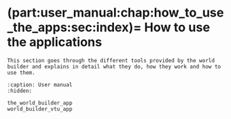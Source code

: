 (part:user_manual:chap:how_to_use_the_apps:sec:index)=
How to use the applications
===========================

```{todo} 
This section goes through the different tools provided by the world builder and explains in detail what they do, how they work and how to use them.
```

```{toctree}
:caption: User manual
:hidden:

the_world_builder_app
world_builder_vtu_app
```
